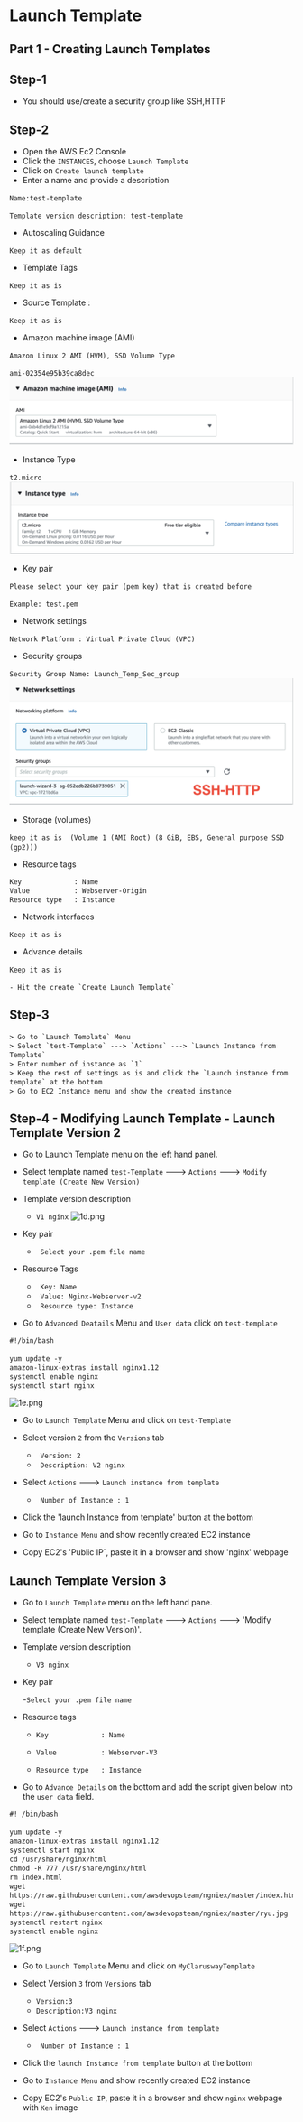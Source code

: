 # Launch Template
## Part 1 - Creating Launch Templates
## Step-1
- You should use/create a security group like SSH,HTTP

## Step-2
- Open the AWS Ec2 Console
- Click the `INSTANCES`, choose `Launch Template`
- Click on `Create launch template`
- Enter a name and provide a description

`Name:test-template`

`Template version description: test-template`

- Autoscaling Guidance


`Keep it as default`


- Template Tags


`Keep it as is`


- Source Template :


`Keep it as is`


- Amazon machine image (AMI)


`Amazon Linux 2 AMI (HVM), SSD Volume Type`

`ami-02354e95b39ca8dec`
![1a.png](./1a.png)
- Instance Type

`t2.micro`
![1b.png](./1b.png)


- Key pair


`Please select your key pair (pem key) that is created before`

`Example: test.pem`


- Network settings


`Network Platform : Virtual Private Cloud (VPC)`


- Security groups


`Security Group Name: Launch_Temp_Sec_group`
![1c.png](./1c.png)

- Storage (volumes)


`keep it as is  (Volume 1 (AMI Root) (8 GiB, EBS, General purpose SSD (gp2)))`


- Resource tags

```
Key             : Name
Value           : Webserver-Origin
Resource type   : Instance
```

- Network interfaces


`Keep it as is`


- Advance details


`Keep it as is`

``` - Hit the create `Create Launch Template` ```

## Step-3
```
> Go to `Launch Template` Menu
> Select `test-Template` ---> `Actions` ---> `Launch Instance from Template`
> Enter number of instance as `1`
> Keep the rest of settings as is and click the `Launch instance from template` at the bottom
> Go to EC2 Instance menu and show the created instance
```
## Step-4 - Modifying Launch Template - Launch Template Version 2

- Go to Launch Template menu on the left hand panel.
- Select template named `test-Template` ---> `Actions` ---> `Modify template (Create New Version)`
- Template version description

  - `V1 nginx`
![1d.png](./1d.png)
- Key pair

  - ` Select your .pem file name`

- Resource Tags
  
  - ` Key: Name`
  - ` Value: Nginx-Webserver-v2`
  - ` Resource type: Instance` 

- Go to `Advanced Deatails` Menu and `User data` click on `test-template`

```
#!/bin/bash

yum update -y
amazon-linux-extras install nginx1.12
systemctl enable nginx
systemctl start nginx
```
![1e.png](./1e.png)


- Go to `Launch Template` Menu and click on `test-Template`

- Select version `2` from the `Versions` tab

  - ` Version: 2`
  - ` Description: V2 nginx`
 
 - Select `Actions` ---> `Launch instance from template`
   
   - ` Number of Instance : 1`

-  Click the 'launch Instance from template' button at the bottom
- Go to `Instance Menu` and show recently created EC2 instance
- Copy EC2's 'Public IP`, paste it in a browser and show 'nginx' webpage

## Launch Template Version 3
- Go to `Launch Template` menu on the left hand pane.

- Select template named `test-Template` ---> `Actions` ---> 'Modify template (Create New Version)'.

- Template version description


  - `V3 nginx`


- Key pair


  -`Select your .pem file name`


- Resource tags


   - `Key             : Name`

   - `Value           : Webserver-V3`

   - `Resource type   : Instance`

- Go to `Advance Details` on the bottom and add the script given below into the `user data` field.

```
#! /bin/bash

yum update -y
amazon-linux-extras install nginx1.12
systemctl start nginx
cd /usr/share/nginx/html
chmod -R 777 /usr/share/nginx/html
rm index.html
wget https://raw.githubusercontent.com/awsdevopsteam/ngniex/master/index.html
wget https://raw.githubusercontent.com/awsdevopsteam/ngniex/master/ryu.jpg
systemctl restart nginx
systemctl enable nginx
```
![1f.png](./1f.png)
- Go to `Launch Template` Menu and click on `MyClaruswayTemplate`
- Select Version `3` from `Versions` tab

  - `Version:3`
  - `Description:V3 nginx`

- Select `Actions` ---> `Launch instance from template`
  - ` Number of Instance : 1`


- Click the `launch Instance from template` button at the bottom

- Go to `Instance Menu` and show recently created EC2 instance

- Copy EC2's `Public IP`, paste it in a browser and show `nginx` webpage with `Ken` image